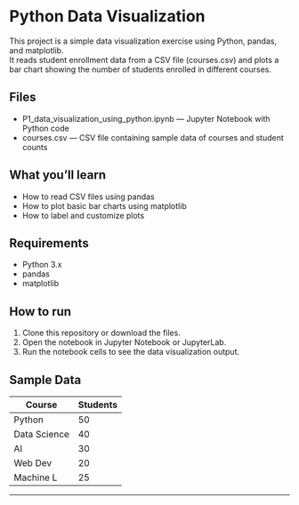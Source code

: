 # Python Data Visualization

This project is a simple data visualization exercise using Python, pandas, and matplotlib.  
It reads student enrollment data from a CSV file (courses.csv) and plots a bar chart showing the number of students enrolled in different courses.

## Files

- P1_data_visualization_using_python.ipynb — Jupyter Notebook with Python code
- courses.csv — CSV file containing sample data of courses and student counts

## What you’ll learn

- How to read CSV files using pandas
- How to plot basic bar charts using matplotlib
- How to label and customize plots

## Requirements

- Python 3.x
- pandas
- matplotlib

## How to run

1. Clone this repository or download the files.
2. Open the notebook in Jupyter Notebook or JupyterLab.
3. Run the notebook cells to see the data visualization output.

## Sample Data

| Course        | Students |
|--------------|----------|
| Python       | 50       |
| Data Science | 40       |
| AI           | 30       |
| Web Dev      | 20       |
| Machine L    | 25       |

---
